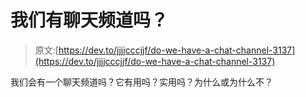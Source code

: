 # 我们有聊天频道吗？

> 原文:[https://dev.to/jjjjcccjjf/do-we-have-a-chat-channel-3137](https://dev.to/jjjjcccjjf/do-we-have-a-chat-channel-3137)

我们会有一个聊天频道吗？它有用吗？实用吗？为什么或为什么不？